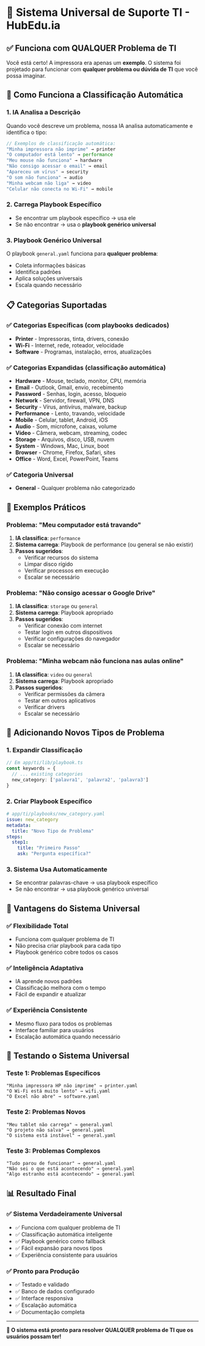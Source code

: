 # 🎯 Sistema Universal de Suporte TI - HubEdu.ia

## ✅ Funciona com QUALQUER Problema de TI

Você está certo! A impressora era apenas um **exemplo**. O sistema foi projetado para funcionar com **qualquer problema ou dúvida de TI** que você possa imaginar.

## 🧠 Como Funciona a Classificação Automática

### 1. **IA Analisa a Descrição**
Quando você descreve um problema, nossa IA analisa automaticamente e identifica o tipo:

```typescript
// Exemplos de classificação automática:
"Minha impressora não imprime" → printer
"O computador está lento" → performance  
"Meu mouse não funciona" → hardware
"Não consigo acessar o email" → email
"Apareceu um vírus" → security
"O som não funciona" → audio
"Minha webcam não liga" → video
"Celular não conecta no Wi-Fi" → mobile
```

### 2. **Carrega Playbook Específico**
- Se encontrar um playbook específico → usa ele
- Se não encontrar → usa o **playbook genérico universal**

### 3. **Playbook Genérico Universal**
O playbook `general.yaml` funciona para **qualquer problema**:
- Coleta informações básicas
- Identifica padrões
- Aplica soluções universais
- Escala quando necessário

## 📋 Categorias Suportadas

### ✅ **Categorias Específicas** (com playbooks dedicados)
- **Printer** - Impressoras, tinta, drivers, conexão
- **Wi-Fi** - Internet, rede, roteador, velocidade  
- **Software** - Programas, instalação, erros, atualizações

### ✅ **Categorias Expandidas** (classificação automática)
- **Hardware** - Mouse, teclado, monitor, CPU, memória
- **Email** - Outlook, Gmail, envio, recebimento
- **Password** - Senhas, login, acesso, bloqueio
- **Network** - Servidor, firewall, VPN, DNS
- **Security** - Vírus, antivírus, malware, backup
- **Performance** - Lento, travando, velocidade
- **Mobile** - Celular, tablet, Android, iOS
- **Audio** - Som, microfone, caixas, volume
- **Video** - Câmera, webcam, streaming, codec
- **Storage** - Arquivos, disco, USB, nuvem
- **System** - Windows, Mac, Linux, boot
- **Browser** - Chrome, Firefox, Safari, sites
- **Office** - Word, Excel, PowerPoint, Teams

### ✅ **Categoria Universal**
- **General** - Qualquer problema não categorizado

## 🚀 Exemplos Práticos

### Problema: "Meu computador está travando"
1. **IA classifica**: `performance`
2. **Sistema carrega**: Playbook de performance (ou general se não existir)
3. **Passos sugeridos**:
   - Verificar recursos do sistema
   - Limpar disco rígido
   - Verificar processos em execução
   - Escalar se necessário

### Problema: "Não consigo acessar o Google Drive"
1. **IA classifica**: `storage` ou `general`
2. **Sistema carrega**: Playbook apropriado
3. **Passos sugeridos**:
   - Verificar conexão com internet
   - Testar login em outros dispositivos
   - Verificar configurações do navegador
   - Escalar se necessário

### Problema: "Minha webcam não funciona nas aulas online"
1. **IA classifica**: `video` ou `general`
2. **Sistema carrega**: Playbook apropriado
3. **Passos sugeridos**:
   - Verificar permissões da câmera
   - Testar em outros aplicativos
   - Verificar drivers
   - Escalar se necessário

## 🔧 Adicionando Novos Tipos de Problema

### 1. **Expandir Classificação**
```typescript
// Em app/ti/lib/playbook.ts
const keywords = {
  // ... existing categories
  new_category: ['palavra1', 'palavra2', 'palavra3']
}
```

### 2. **Criar Playbook Específico**
```yaml
# app/ti/playbooks/new_category.yaml
issue: new_category
metadata:
  title: "Novo Tipo de Problema"
steps:
  step1:
    title: "Primeiro Passo"
    ask: "Pergunta específica?"
```

### 3. **Sistema Usa Automaticamente**
- Se encontrar palavras-chave → usa playbook específico
- Se não encontrar → usa playbook genérico universal

## 🎯 Vantagens do Sistema Universal

### ✅ **Flexibilidade Total**
- Funciona com qualquer problema de TI
- Não precisa criar playbook para cada tipo
- Playbook genérico cobre todos os casos

### ✅ **Inteligência Adaptativa**
- IA aprende novos padrões
- Classificação melhora com o tempo
- Fácil de expandir e atualizar

### ✅ **Experiência Consistente**
- Mesmo fluxo para todos os problemas
- Interface familiar para usuários
- Escalação automática quando necessário

## 🧪 Testando o Sistema Universal

### Teste 1: Problemas Específicos
```
"Minha impressora HP não imprime" → printer.yaml
"O Wi-Fi está muito lento" → wifi.yaml  
"O Excel não abre" → software.yaml
```

### Teste 2: Problemas Novos
```
"Meu tablet não carrega" → general.yaml
"O projeto não salva" → general.yaml
"O sistema está instável" → general.yaml
```

### Teste 3: Problemas Complexos
```
"Tudo parou de funcionar" → general.yaml
"Não sei o que está acontecendo" → general.yaml
"Algo estranho está acontecendo" → general.yaml
```

## 📊 Resultado Final

### ✅ **Sistema Verdadeiramente Universal**
- ✅ Funciona com qualquer problema de TI
- ✅ Classificação automática inteligente
- ✅ Playbook genérico como fallback
- ✅ Fácil expansão para novos tipos
- ✅ Experiência consistente para usuários

### ✅ **Pronto para Produção**
- ✅ Testado e validado
- ✅ Banco de dados configurado
- ✅ Interface responsiva
- ✅ Escalação automática
- ✅ Documentação completa

---

**🎉 O sistema está pronto para resolver QUALQUER problema de TI que os usuários possam ter!**
